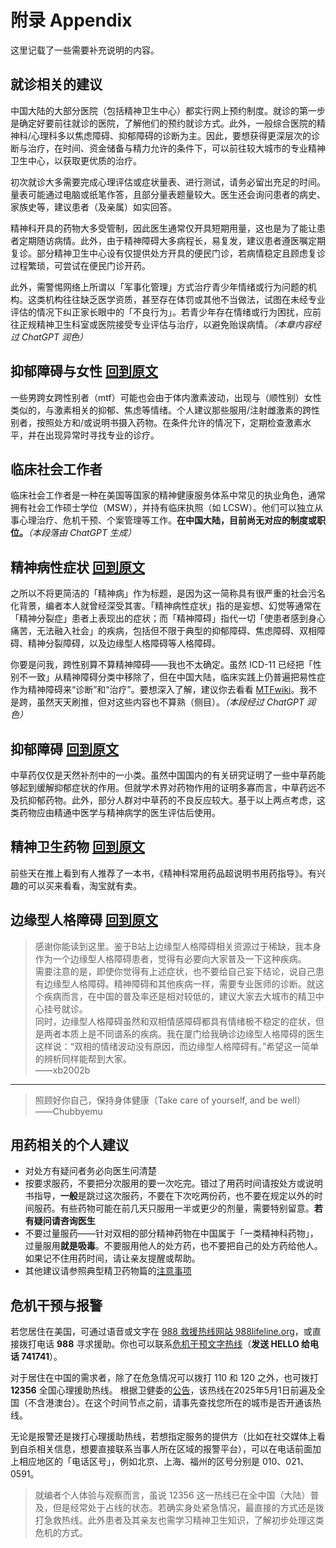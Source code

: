 # 附录 Appendix

这里记载了一些需要补充说明的内容。

## 就诊相关的建议

中国大陆的大部分医院（包括精神卫生中心）都实行网上预约制度。就诊的第一步是确定好要前往就诊的医院，了解他们的预约就诊方式。此外，一般综合医院的精神科/心理科多以焦虑障碍、抑郁障碍的诊断为主。因此，要想获得更深层次的诊断与治疗，在时间、资金储备与精力允许的条件下，可以前往较大城市的专业精神卫生中心，以获取更优质的治疗。

初次就诊大多需要完成心理评估或症状量表、进行测试，请务必留出充足的时间。量表可能通过电脑或纸笔作答，且部分量表题量较大。医生还会询问患者的病史、家族史等，建议患者（及亲属）如实回答。

精神科开具的药物大多受管制，因此医生通常仅开具短期用量，这也是为了能让患者定期随访病情。此外，由于精神障碍大多病程长，易复发，建议患者遵医嘱定期复诊。部分精神卫生中心设有仅提供处方开具的便民门诊，若病情稳定且顾虑复诊过程繁琐，可尝试在便民门诊开药。

此外，需警惕网络上所谓以「军事化管理」方式治疗青少年情绪或行为问题的机构。这类机构往往缺乏医学资质，甚至存在体罚或其他不当做法，试图在未经专业评估的情况下纠正家长眼中的「不良行为」。若青少年存在情绪或行为困扰，应前往正规精神卫生科室或医院接受专业评估与治疗，以避免贻误病情。*（本章内容经过 ChatGPT 润色）*

## 抑郁障碍与女性 [回到原文](./articles/WomenDepression.md)

一些男跨女跨性别者（mtf）可能也会由于体内激素波动，出现与（顺性别）女性类似的，与激素相关的抑郁、焦虑等情绪。个人建议那些服用/注射雌激素的跨性别者，按照处方和/或说明书摄入药物。在条件允许的情况下，定期检查激素水平，并在出现异常时寻找专业的诊疗。

## 临床社会工作者

临床社会工作者是一种在美国等国家的精神健康服务体系中常见的执业角色，通常拥有社会工作硕士学位（MSW），并持有临床执照（如 LCSW）。他们可以独立从事心理治疗、危机干预、个案管理等工作。**在中国大陆，目前尚无对应的制度或职位。***（本段落由 ChatGPT 生成）*

## 精神病性症状 [回到原文](./articles/Psychosis.md)

之所以不将更简洁的「精神病」作为标题，是因为这一简称具有很严重的社会污名化背景，编者本人就曾经深受其害。「精神病性症状」指的是妄想、幻觉等通常在「精神分裂症」患者上表现出的症状；而「精神障碍」指代一切「使患者感到身心痛苦，无法融入社会」的疾病，包括但不限于典型的抑郁障碍、焦虑障碍、双相障碍、精神分裂障碍，以及边缘型人格障碍等人格障碍。

你要是问我，跨性别算不算精神障碍——我也不太确定。虽然 ICD-11 已经把「性别不一致」从精神障碍分类中移除了，但在中国大陆，临床实践上仍普遍把易性症作为精神障碍来“诊断”和“治疗”。要想深入了解，建议你去看看 [MTFwiki](https://mtf.wiki/zh-cn/docs/psyco/overview/)。我不是跨，虽然天天刷推，但对这些内容也不算熟（侧目）。*（本段经过 ChatGPT 润色）*

## 抑郁障碍 [回到原文](./articles/Depression.md)

中草药仅仅是天然补剂中的一小类。虽然中国国内的有关研究证明了一些中草药能够起到缓解抑郁症状的作用。但就学术界对药物作用的证明多寡而言，中草药远不及抗抑郁药物。此外，部分人群对中草药的不良反应较大。基于以上两点考虑，这类药物应由精通中医学与精神病学的医生评估后使用。

## 精神卫生药物 [回到原文](./articles/Medications.md)

前些天在推上看到有人推荐了一本书，《精神科常用药品超说明书用药指导》。有兴趣的可以买来看看，淘宝就有卖。

## 边缘型人格障碍 [回到原文](./articles/BPD.md)

> 感谢你能读到这里。鉴于B站上边缘型人格障碍相关资源过于稀缺，我本身作为一个边缘型人格障碍患者，觉得有必要向大家普及一下这种疾病。  
> 需要注意的是，即使你觉得有上述症状，也不要给自己妄下结论，说自己患有边缘型人格障碍。精神障碍和其他疾病一样，需要专业医师的诊断。就这个疾病而言，在中国的普及率还是相对较低的，建议大家去大城市的精卫中心挂号就诊。  
> 同时，边缘型人格障碍虽然和双相情感障碍都具有情绪极不稳定的症状，但是两者本质上是不同谱系的疾病。我在厦门给我确诊边缘型人格障碍的医生这样说：“双相的情绪波动没有原因，而边缘型人格障碍有。”希望这一简单的辨析同样能帮到大家。  
>——xb2002b

---

> 照顾好你自己，保持身体健康（Take care of yourself, and be well）  
>——Chubbyemu

## 用药相关的个人建议

- 对处方有疑问者务必向医生问清楚
- 按要求服药，不要把分次服用的要一次吃完。错过了用药时间请按处方或说明书指导，**一般**是跳过这次服药，不要在下次吃两份药，也不要在规定以外的时间服药。有些药物可能在前几天只服用一半或更少的剂量，需要特别留意。**若有疑问请咨询医生**
- 不要过量服药——针对双相的部分精神药物在中国属于「一类精神科药物」，过量服用**就是吸毒**。不要服用他人的处方药，也不要把自己的处方药给他人。如果记不住用药时间，请让亲友提醒或帮助。
- 其他建议请参照典型精卫药物篇的[注意事项](./articles/Medications.md#一些注意事项)

## 危机干预与报警

若您居住在美国，可通过语音或文字在 [988 救援热线网站 988lifeline.org](https://988lifeline.org/)，或直接拨打电话 **988** 寻求援助。你也可以联系[危机干预文字热线](https://www.crisistextline.org/)（**发送 HELLO 给电话 741741**）。

对于居住在中国的需求者，除了在危急情况可以拨打 110 和 120 之外，也可拨打 **12356** 全国心理援助热线。
根据卫健委的[公告](https://www.gov.cn/zhengce/zhengceku/202412/content_6994470.htm)，该热线在2025年5月1日前遍及全国（不含港澳台）。在这个时间节点之前，请事先查找您所在的城市是否开通该热线。

无论是报警还是拨打心理援助热线，若想指定服务的提供方（比如在社交媒体上看到自杀相关信息，想要直接联系当事人所在区域的报警平台），可以在电话前面加上相应地区的「电话区号」，例如北京、上海、福州的区号分别是 010、021、0591。

> 就编者个人体验与观察而言，虽说 12356 这一热线已在全中国（大陆）普及，但是经常处于占线的状态。若确实身处紧急情况，最直接的方式还是拨打急救热线。此外患者及其亲友也需学习精神卫生知识，了解初步处理这类危机的方式。
